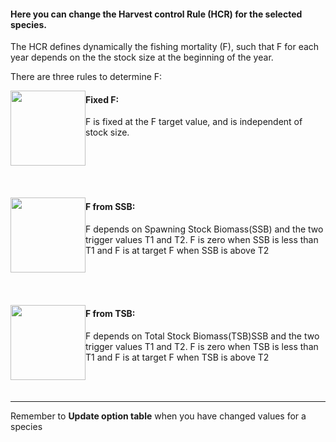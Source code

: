 #### Here you can change the Harvest control Rule (HCR) for the selected species.

The HCR defines dynamically the fishing mortality (F), such that F for each year depends on the the stock size at the beginning of the year.

There are three rules to determine F:

<p> <img src="fixed_F.png"  width="120" height="120" style="float:left" >  <h4>Fixed F:</h4> F is fixed at the F target value, and is independent of stock size.  </p>
<br> <br> <br> <br>


<p> <img src="AR_F_SSB.png"  width="120" height="120" style="float:left"> <h4>F from SSB:</h4> F depends on Spawning Stock Biomass(SSB) and the two trigger values T1 and T2. F is zero when SSB is less than T1 and F is at target F when SSB is above T2 </p>

<br> <br> <br> 


<p> <img src="AR_F_TSB.png"  width="120" height="120" style="float:left">  <h4>F from TSB:</h4> F depends on Total Stock Biomass(TSB)SSB and the two trigger values T1 and T2. F is zero when TSB is less than T1 and F is at target F when TSB is above T2 </p>

<br> <br> 

***

Remember to **Update option table** when you have changed values for a species

